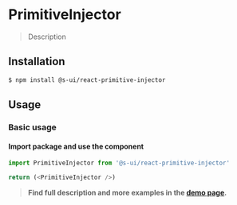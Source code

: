 # PrimitiveInjector

> Description

<!-- ![](./assets/preview.png) -->

## Installation

```sh
$ npm install @s-ui/react-primitive-injector
```

## Usage

### Basic usage

#### Import package and use the component

```js
import PrimitiveInjector from '@s-ui/react-primitive-injector'

return (<PrimitiveInjector />)
```


> **Find full description and more examples in the [demo page](#).**